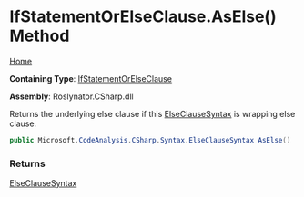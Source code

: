 # IfStatementOrElseClause\.AsElse\(\) Method

[Home](../../../../README.md)

**Containing Type**: [IfStatementOrElseClause](../README.md)

**Assembly**: Roslynator\.CSharp\.dll

  
Returns the underlying else clause if this [ElseClauseSyntax](https://docs.microsoft.com/en-us/dotnet/api/microsoft.codeanalysis.csharp.syntax.elseclausesyntax) is wrapping else clause\.

```csharp
public Microsoft.CodeAnalysis.CSharp.Syntax.ElseClauseSyntax AsElse()
```

### Returns

[ElseClauseSyntax](https://docs.microsoft.com/en-us/dotnet/api/microsoft.codeanalysis.csharp.syntax.elseclausesyntax)

